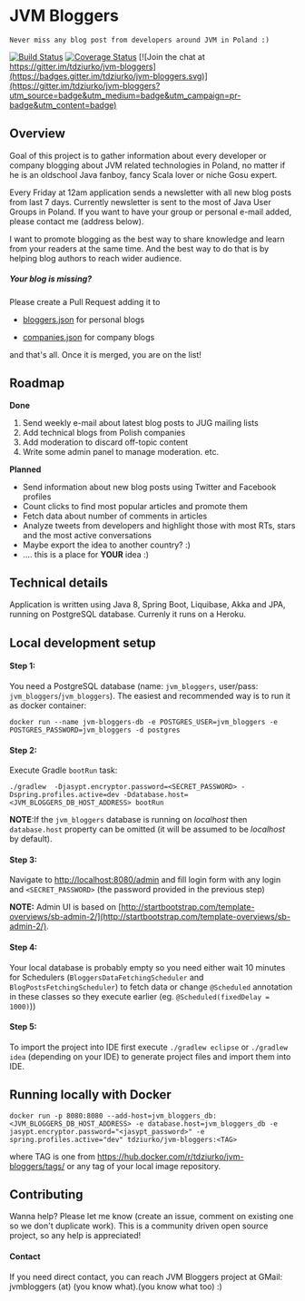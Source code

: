 # JVM Bloggers

    Never miss any blog post from developers around JVM in Poland :)

[![Build Status](https://travis-ci.org/tdziurko/jvm-bloggers.svg?branch=master)](https://travis-ci.org/tdziurko/jvm-bloggers)  [![Coverage Status](https://coveralls.io/repos/tdziurko/jvm-bloggers/badge.svg?branch=master&service=github)](https://coveralls.io/github/tdziurko/jvm-bloggers?branch=master)  [![Join the chat at https://gitter.im/tdziurko/jvm-bloggers](https://badges.gitter.im/tdziurko/jvm-bloggers.svg)](https://gitter.im/tdziurko/jvm-bloggers?utm_source=badge&utm_medium=badge&utm_campaign=pr-badge&utm_content=badge)

## Overview
Goal of this project is to gather information about every developer or company blogging about JVM related technologies in Poland, no matter if he is an oldschool 
Java fanboy, fancy Scala lover or niche Gosu expert.

Every Friday at 12am application sends a newsletter with all new blog posts from last 7 days. Currently newsletter is sent to the most of Java User Groups 
in Poland. If you want to have your group or personal e-mail added, please contact me (address below).

I want to promote blogging as the best way to share knowledge and learn from your readers at the same time. And the best way to do that is by helping blog authors to reach wider audience.

##### Your blog is missing? 
Please create a Pull Request adding it to
 
* [bloggers.json](https://github.com/tdziurko/jvm-bloggers/blob/master/bloggers.json) for personal blogs

* [companies.json](https://github.com/tdziurko/jvm-bloggers/blob/master/companies.json) for company blogs

and that's all. Once it is merged, you are on the list!
 
## Roadmap

__Done__

1. Send weekly e-mail about latest blog posts to JUG mailing lists
2. Add technical blogs from Polish companies
3. Add moderation to discard off-topic content
4. Write some admin panel to manage moderation. etc.

__Planned__

* Send information about new blog posts using Twitter and Facebook profiles
* Count clicks to find most popular articles and promote them
* Fetch data about number of comments in articles
* Analyze tweets from developers and highlight those with most RTs, stars and the most active conversations
*  Maybe export the idea to another country? :)
* .... this is a place for __YOUR__ idea :)

## Technical details

Application is written using Java 8, Spring Boot, Liquibase, Akka and JPA, running on PostgreSQL database. Currenly it runs on a Heroku.

## Local development setup

#### Step 1: 

You need a PostgreSQL database (name: `jvm_bloggers`, user/pass: `jvm_bloggers`/`jvm_bloggers`). The easiest and recommended way is to run it as docker container:

	docker run --name jvm-bloggers-db -e POSTGRES_USER=jvm_bloggers -e POSTGRES_PASSWORD=jvm_bloggers -d postgres

#### Step 2:

Execute Gradle `bootRun` task:

    ./gradlew  -Djasypt.encryptor.password=<SECRET_PASSWORD> -Dspring.profiles.active=dev -Ddatabase.host=<JVM_BLOGGERS_DB_HOST_ADDRESS> bootRun

**NOTE**:If the `jvm_bloggers` database is running on _localhost_ then `database.host` property can be omitted (it will be assumed to be _localhost_ by default).


#### Step 3:

Navigate to [http://localhost:8080/admin](http://localhost:8080/admin) and fill login form with any login and `<SECRET_PASSWORD>` (the password provided in the previous step)

**NOTE:** Admin UI is based on [http://startbootstrap.com/template-overviews/sb-admin-2/](http://startbootstrap.com/template-overviews/sb-admin-2/).

#### Step 4:

Your local database is probably empty so you need either wait 10 minutes for Schedulers (`BloggersDataFetchingScheduler` and `BlogPostsFetchingScheduler`) to fetch data or change `@Scheduled` annotation in these classes so they execute earlier (eg. `@Scheduled(fixedDelay = 1000)`))

#### Step 5:

To import the project into IDE first execute `./gradlew eclipse` or `./gradlew idea` (depending on your IDE) to generate project files and import them into IDE.

## Running locally with Docker

    docker run -p 8080:8080 --add-host=jvm_bloggers_db:<JVM_BLOGGERS_DB_HOST_ADDRESS> -e database.host=jvm_bloggers_db -e jasypt.encryptor.password="<jasypt_password>" -e spring.profiles.active="dev" tdziurko/jvm-bloggers:<TAG>
    
where TAG is one from https://hub.docker.com/r/tdziurko/jvm-bloggers/tags/ or any tag of your local image repository.      


## Contributing

Wanna help? Please let me know (create an issue, comment on existing one so we don't duplicate work). This is a community driven open source project, so any help is appreciated!

#### Contact

If you need direct contact, you can reach JVM Bloggers project at GMail: jvmbloggers (at) (you know what).(you know what too) :)
